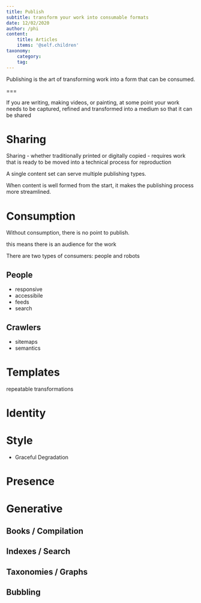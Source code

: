 ```yaml
---
title: Publish
subtitle: transform your work into consumable formats
date: 12/02/2020
author: /phi
content:
    title: Articles
    items: '@self.children'
taxonomy:
    category: 
    tag: 
---
```


Publishing is the art of transforming work into a form that can be consumed.


===


If you are writing, making videos, or painting, at some point your work needs to be captured, refined and transformed into a medium so that it can be shared 

# Sharing

Sharing - whether traditionally printed or digitally copied - requires work that is ready to be moved into a technical process for reproduction

A single content set can serve multiple publishing types.

When content is well formed from the start, it makes the publishing process more streamlined.

# Consumption

Without consumption, there is no point to publish. 

this means there is an audience for the work 

There are two types of consumers: people and robots

## People

- responsive
- accessibile
- feeds
- search

## Crawlers

- sitemaps
- semantics

# Templates

repeatable transformations

# Identity

# Style

- Graceful Degradation

# Presence

# Generative

## Books / Compilation

## Indexes / Search

## Taxonomies / Graphs

## Bubbling
